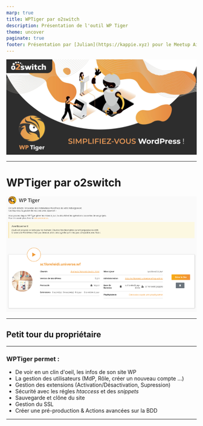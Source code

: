 ```yaml
---
marp: true
title: WPTiger par o2switch
description: Présentation de l'outil WP Tiger 
theme: uncover
paginate: true
footer: Présentation par [Julian](https://kappie.xyz) pour le Meetup Aixpress
---
```


![bg 95%](asset/wptiger.jpeg)

---

# WPTiger par o2switch 

![center](asset/screen/Screen1.png)

---

<!--
_backgroundColor: #123
_color: #fff
-->

## <!--fit--> Petit tour du propriétaire 

---

<!--
_backgroundColor: #123
_color: #fff
-->

### WPTiger permet :
* De voir en un clin d'oeil, les infos de son site WP
* La gestion des utilisateurs (MdP, Rôle, créer un nouveau compte ...)
* Gestion des extensions (Activation/Désactivation, Supression)
* Sécurité avec les régles *htaccess* et des *snippets*
* Sauvegarde et clône du site
* Gestion du SSL
* Créer une pré-production & Actions avancées sur la BDD
---
